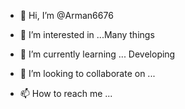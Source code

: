 - 👋 Hi, I’m @Arman6676
- 👀 I’m interested in ...Many things 

- 🌱 I’m currently learning ... Developing 
- 💞️ I’m looking to collaborate on ...
- 📫 How to reach me ... 

<!---
Arman6676/Arman6676 is a ✨ special ✨ repository because its `README.md` (this file) appears on your GitHub profile.
You can click the Preview link to take a look at your changes.
--->

